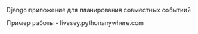 Django приложение для планирования совместных событиий

Пример работы - livesey.pythonanywhere.com

